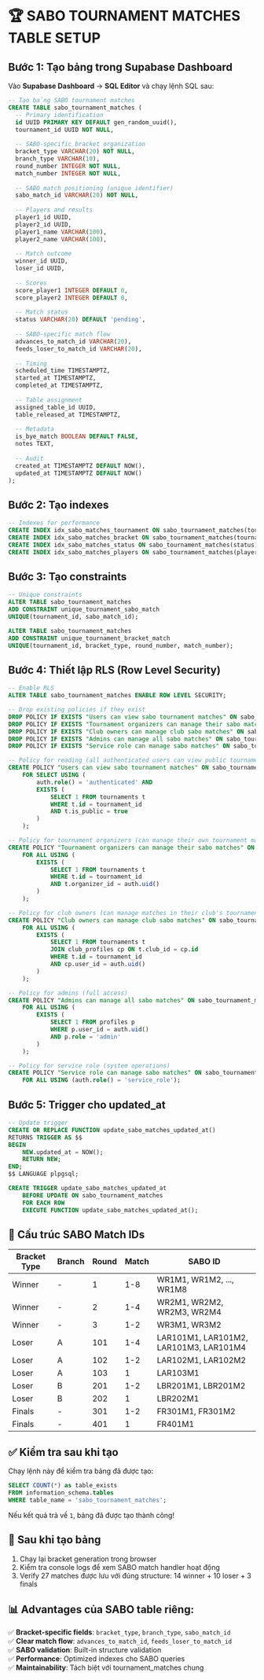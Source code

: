 # 🏆 SABO TOURNAMENT MATCHES TABLE SETUP

## Bước 1: Tạo bảng trong Supabase Dashboard

Vào **Supabase Dashboard** → **SQL Editor** và chạy lệnh SQL sau:

```sql
-- Tạo bảng SABO tournament matches
CREATE TABLE sabo_tournament_matches (
  -- Primary identification
  id UUID PRIMARY KEY DEFAULT gen_random_uuid(),
  tournament_id UUID NOT NULL,
  
  -- SABO-specific bracket organization
  bracket_type VARCHAR(20) NOT NULL,
  branch_type VARCHAR(10),
  round_number INTEGER NOT NULL,
  match_number INTEGER NOT NULL,
  
  -- SABO match positioning (unique identifier)
  sabo_match_id VARCHAR(20) NOT NULL,
  
  -- Players and results
  player1_id UUID,
  player2_id UUID,
  player1_name VARCHAR(100),
  player2_name VARCHAR(100),
  
  -- Match outcome
  winner_id UUID,
  loser_id UUID,
  
  -- Scores
  score_player1 INTEGER DEFAULT 0,
  score_player2 INTEGER DEFAULT 0,
  
  -- Match status
  status VARCHAR(20) DEFAULT 'pending',
  
  -- SABO-specific match flow
  advances_to_match_id VARCHAR(20),
  feeds_loser_to_match_id VARCHAR(20),
  
  -- Timing
  scheduled_time TIMESTAMPTZ,
  started_at TIMESTAMPTZ,
  completed_at TIMESTAMPTZ,
  
  -- Table assignment
  assigned_table_id UUID,
  table_released_at TIMESTAMPTZ,
  
  -- Metadata
  is_bye_match BOOLEAN DEFAULT FALSE,
  notes TEXT,
  
  -- Audit
  created_at TIMESTAMPTZ DEFAULT NOW(),
  updated_at TIMESTAMPTZ DEFAULT NOW()
);
```

## Bước 2: Tạo indexes

```sql
-- Indexes for performance
CREATE INDEX idx_sabo_matches_tournament ON sabo_tournament_matches(tournament_id);
CREATE INDEX idx_sabo_matches_bracket ON sabo_tournament_matches(tournament_id, bracket_type, round_number);
CREATE INDEX idx_sabo_matches_status ON sabo_tournament_matches(status);
CREATE INDEX idx_sabo_matches_players ON sabo_tournament_matches(player1_id, player2_id);
```

## Bước 3: Tạo constraints

```sql
-- Unique constraints
ALTER TABLE sabo_tournament_matches 
ADD CONSTRAINT unique_tournament_sabo_match 
UNIQUE(tournament_id, sabo_match_id);

ALTER TABLE sabo_tournament_matches 
ADD CONSTRAINT unique_tournament_bracket_match 
UNIQUE(tournament_id, bracket_type, round_number, match_number);
```

## Bước 4: Thiết lập RLS (Row Level Security)

```sql
-- Enable RLS
ALTER TABLE sabo_tournament_matches ENABLE ROW LEVEL SECURITY;

-- Drop existing policies if they exist
DROP POLICY IF EXISTS "Users can view sabo tournament matches" ON sabo_tournament_matches;
DROP POLICY IF EXISTS "Tournament organizers can manage their sabo matches" ON sabo_tournament_matches;
DROP POLICY IF EXISTS "Club owners can manage club sabo matches" ON sabo_tournament_matches;
DROP POLICY IF EXISTS "Admins can manage all sabo matches" ON sabo_tournament_matches;
DROP POLICY IF EXISTS "Service role can manage sabo matches" ON sabo_tournament_matches;

-- Policy for reading (all authenticated users can view public tournament matches)
CREATE POLICY "Users can view sabo tournament matches" ON sabo_tournament_matches
    FOR SELECT USING (
        auth.role() = 'authenticated' AND 
        EXISTS (
            SELECT 1 FROM tournaments t 
            WHERE t.id = tournament_id 
            AND t.is_public = true
        )
    );

-- Policy for tournament organizers (can manage their own tournament matches)
CREATE POLICY "Tournament organizers can manage their sabo matches" ON sabo_tournament_matches
    FOR ALL USING (
        EXISTS (
            SELECT 1 FROM tournaments t 
            WHERE t.id = tournament_id 
            AND t.organizer_id = auth.uid()
        )
    );

-- Policy for club owners (can manage matches in their club's tournaments)
CREATE POLICY "Club owners can manage club sabo matches" ON sabo_tournament_matches
    FOR ALL USING (
        EXISTS (
            SELECT 1 FROM tournaments t 
            JOIN club_profiles cp ON t.club_id = cp.id
            WHERE t.id = tournament_id 
            AND cp.user_id = auth.uid()
        )
    );

-- Policy for admins (full access)
CREATE POLICY "Admins can manage all sabo matches" ON sabo_tournament_matches
    FOR ALL USING (
        EXISTS (
            SELECT 1 FROM profiles p 
            WHERE p.user_id = auth.uid() 
            AND p.role = 'admin'
        )
    );

-- Policy for service role (system operations)
CREATE POLICY "Service role can manage sabo matches" ON sabo_tournament_matches
    FOR ALL USING (auth.role() = 'service_role');
```

## Bước 5: Trigger cho updated_at

```sql
-- Update trigger
CREATE OR REPLACE FUNCTION update_sabo_matches_updated_at()
RETURNS TRIGGER AS $$
BEGIN
    NEW.updated_at = NOW();
    RETURN NEW;
END;
$$ LANGUAGE plpgsql;

CREATE TRIGGER update_sabo_matches_updated_at
    BEFORE UPDATE ON sabo_tournament_matches
    FOR EACH ROW
    EXECUTE FUNCTION update_sabo_matches_updated_at();
```

## 🎯 Cấu trúc SABO Match IDs

| Bracket Type | Branch | Round | Match | SABO ID |
|--------------|---------|--------|-------|---------|
| Winner | - | 1 | 1-8 | WR1M1, WR1M2, ..., WR1M8 |
| Winner | - | 2 | 1-4 | WR2M1, WR2M2, WR2M3, WR2M4 |
| Winner | - | 3 | 1-2 | WR3M1, WR3M2 |
| Loser | A | 101 | 1-4 | LAR101M1, LAR101M2, LAR101M3, LAR101M4 |
| Loser | A | 102 | 1-2 | LAR102M1, LAR102M2 |
| Loser | A | 103 | 1 | LAR103M1 |
| Loser | B | 201 | 1-2 | LBR201M1, LBR201M2 |
| Loser | B | 202 | 1 | LBR202M1 |
| Finals | - | 301 | 1-2 | FR301M1, FR301M2 |
| Finals | - | 401 | 1 | FR401M1 |

## ✅ Kiểm tra sau khi tạo

Chạy lệnh này để kiểm tra bảng đã được tạo:

```sql
SELECT COUNT(*) as table_exists 
FROM information_schema.tables 
WHERE table_name = 'sabo_tournament_matches';
```

Nếu kết quả trả về `1`, bảng đã được tạo thành công!

## 🚀 Sau khi tạo bảng

1. Chạy lại bracket generation trong browser
2. Kiểm tra console logs để xem SABO match handler hoạt động
3. Verify 27 matches được lưu với đúng structure: 14 winner + 10 loser + 3 finals

## 📊 Advantages của SABO table riêng:

✅ **Bracket-specific fields**: `bracket_type`, `branch_type`, `sabo_match_id`  
✅ **Clear match flow**: `advances_to_match_id`, `feeds_loser_to_match_id`  
✅ **SABO validation**: Built-in structure validation  
✅ **Performance**: Optimized indexes cho SABO queries  
✅ **Maintainability**: Tách biệt với tournament_matches chung
